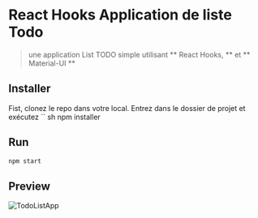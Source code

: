 # React Hooks Application de liste Todo
> une application List TODO simple utilisant ** React Hooks,  ** et ** Material-UI **

## Installer
Fist, clonez le repo   dans votre local. Entrez dans le dossier de  projet et exécutez
`` sh
npm installer

## Run 

```sh
npm start
```

## Preview

![TodoListApp](https://gitlab.com/Bouminjil/todo/-/blob/master/Login-Logout.gif)

